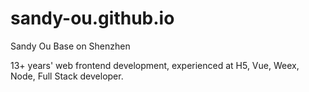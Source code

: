 # sandy-ou.github.io
Sandy Ou
Base on Shenzhen

13+ years' web frontend development, experienced at H5, Vue, Weex, Node, Full Stack developer.

